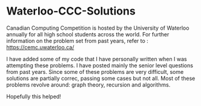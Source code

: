 # Waterloo-CCC-Solutions

Canadian Computing Competition is hosted by the University of Waterloo annually for all high school students across the world.
For further information on the problem set from past years, refer to : https://cemc.uwaterloo.ca/ 

I have added some of my code that I have personally written when I was attempting these problems. I have posted mainly the senior level questions from past years. Since some of these problems are very difficult, some solutions are partially correc, passing some cases but not all.
Most of these problems revolve around: graph theory, recursion and algorithms. 

Hopefully this helped!
